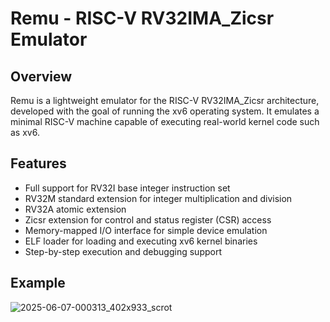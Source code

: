Remu - RISC-V RV32IMA_Zicsr Emulator
====================================

Overview
--------
Remu is a lightweight emulator for the RISC-V RV32IMA_Zicsr architecture, developed with the goal of running the xv6 operating system. It emulates a minimal RISC-V machine capable of executing real-world kernel code such as xv6.

Features
--------
- Full support for RV32I base integer instruction set
- RV32M standard extension for integer multiplication and division
- RV32A atomic extension
- Zicsr extension for control and status register (CSR) access
- Memory-mapped I/O interface for simple device emulation
- ELF loader for loading and executing xv6 kernel binaries
- Step-by-step execution and debugging support

Example
-------------
![2025-06-07-000313_402x933_scrot](https://github.com/user-attachments/assets/f90a9ee1-cc9a-4b35-96cd-5ea1909fb46f)
